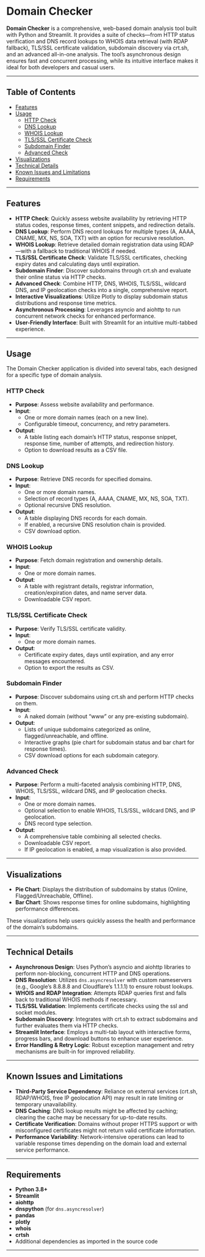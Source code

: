 # Domain Checker

**Domain Checker** is a comprehensive, web-based domain analysis tool built with Python and Streamlit. It provides a suite of checks—from HTTP status verification and DNS record lookups to WHOIS data retrieval (with RDAP fallback), TLS/SSL certificate validation, subdomain discovery via crt.sh, and an advanced all-in-one analysis. The tool’s asynchronous design ensures fast and concurrent processing, while its intuitive interface makes it ideal for both developers and casual users.

---

## Table of Contents

- [Features](#features)
- [Usage](#usage)
  - [HTTP Check](#http-check)
  - [DNS Lookup](#dns-lookup)
  - [WHOIS Lookup](#whois-lookup)
  - [TLS/SSL Certificate Check](#tlsssl-certificate-check)
  - [Subdomain Finder](#subdomain-finder)
  - [Advanced Check](#advanced-check)
- [Visualizations](#visualizations)
- [Technical Details](#technical-details)
- [Known Issues and Limitations](#known-issues-and-limitations)
- [Requirements](#requirements)

---

## Features

- **HTTP Check**: Quickly assess website availability by retrieving HTTP status codes, response times, content snippets, and redirection details.
- **DNS Lookup**: Perform DNS record lookups for multiple types (A, AAAA, CNAME, MX, NS, SOA, TXT) with an option for recursive resolution.
- **WHOIS Lookup**: Retrieve detailed domain registration data using RDAP—with a fallback to traditional WHOIS if needed.
- **TLS/SSL Certificate Check**: Validate TLS/SSL certificates, checking expiry dates and calculating days until expiration.
- **Subdomain Finder**: Discover subdomains through crt.sh and evaluate their online status via HTTP checks.
- **Advanced Check**: Combine HTTP, DNS, WHOIS, TLS/SSL, wildcard DNS, and IP geolocation checks into a single, comprehensive report.
- **Interactive Visualizations**: Utilize Plotly to display subdomain status distributions and response time metrics.
- **Asynchronous Processing**: Leverages asyncio and aiohttp to run concurrent network checks for enhanced performance.
- **User-Friendly Interface**: Built with Streamlit for an intuitive multi-tabbed experience.

---

## Usage

The Domain Checker application is divided into several tabs, each designed for a specific type of domain analysis.

### HTTP Check

- **Purpose**: Assess website availability and performance.
- **Input**:
  - One or more domain names (each on a new line).
  - Configurable timeout, concurrency, and retry parameters.
- **Output**:
  - A table listing each domain’s HTTP status, response snippet, response time, number of attempts, and redirection history.
  - Option to download results as a CSV file.

### DNS Lookup

- **Purpose**: Retrieve DNS records for specified domains.
- **Input**:
  - One or more domain names.
  - Selection of record types (A, AAAA, CNAME, MX, NS, SOA, TXT).
  - Optional recursive DNS resolution.
- **Output**:
  - A table displaying DNS records for each domain.
  - If enabled, a recursive DNS resolution chain is provided.
  - CSV download option.

### WHOIS Lookup

- **Purpose**: Fetch domain registration and ownership details.
- **Input**:
  - One or more domain names.
- **Output**:
  - A table with registrant details, registrar information, creation/expiration dates, and name server data.
  - Downloadable CSV report.

### TLS/SSL Certificate Check

- **Purpose**: Verify TLS/SSL certificate validity.
- **Input**:
  - One or more domain names.
- **Output**:
  - Certificate expiry dates, days until expiration, and any error messages encountered.
  - Option to export the results as CSV.

### Subdomain Finder

- **Purpose**: Discover subdomains using crt.sh and perform HTTP checks on them.
- **Input**:
  - A naked domain (without “www” or any pre-existing subdomain).
- **Output**:
  - Lists of unique subdomains categorized as online, flagged/unreachable, and offline.
  - Interactive graphs (pie chart for subdomain status and bar chart for response times).
  - CSV download options for each subdomain category.

### Advanced Check

- **Purpose**: Perform a multi-faceted analysis combining HTTP, DNS, WHOIS, TLS/SSL, wildcard DNS, and IP geolocation checks.
- **Input**:
  - One or more domain names.
  - Optional selection to enable WHOIS, TLS/SSL, wildcard DNS, and IP geolocation.
  - DNS record type selection.
- **Output**:
  - A comprehensive table combining all selected checks.
  - Downloadable CSV report.
  - If IP geolocation is enabled, a map visualization is also provided.

---

## Visualizations

- **Pie Chart**: Displays the distribution of subdomains by status (Online, Flagged/Unreachable, Offline).
- **Bar Chart**: Shows response times for online subdomains, highlighting performance differences.

These visualizations help users quickly assess the health and performance of the domain’s subdomains.

---

## Technical Details

- **Asynchronous Design**: Uses Python’s asyncio and aiohttp libraries to perform non-blocking, concurrent HTTP and DNS operations.
- **DNS Resolution**: Utilizes `dns.asyncresolver` with custom nameservers (e.g., Google’s 8.8.8.8 and Cloudflare’s 1.1.1.1) to ensure robust lookups.
- **WHOIS and RDAP Integration**: Attempts RDAP queries first and falls back to traditional WHOIS methods if necessary.
- **TLS/SSL Validation**: Implements certificate checks using the ssl and socket modules.
- **Subdomain Discovery**: Integrates with crt.sh to extract subdomains and further evaluates them via HTTP checks.
- **Streamlit Interface**: Employs a multi-tab layout with interactive forms, progress bars, and download buttons to enhance user experience.
- **Error Handling & Retry Logic**: Robust exception management and retry mechanisms are built-in for improved reliability.

---

## Known Issues and Limitations

- **Third-Party Service Dependency**: Reliance on external services (crt.sh, RDAP/WHOIS, free IP geolocation API) may result in rate limiting or temporary unavailability.
- **DNS Caching**: DNS lookup results might be affected by caching; clearing the cache may be necessary for up-to-date results.
- **Certificate Verification**: Domains without proper HTTPS support or with misconfigured certificates might not return valid certificate information.
- **Performance Variability**: Network-intensive operations can lead to variable response times depending on the domain load and external service performance.

---

## Requirements

- **Python 3.8+**
- **Streamlit**
- **aiohttp**
- **dnspython** (for `dns.asyncresolver`)
- **pandas**
- **plotly**
- **whois**
- **crtsh**
- Additional dependencies as imported in the source code

---
